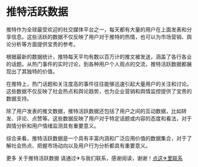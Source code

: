 # 推特活跃数据

推特作为全球最受欢迎的社交媒体平台之一，每天都有大量的用户在上面发表和分享信息。这些活跃的数据不仅反映了用户对于推特的热情，也可以为市场营销、舆论分析等方面提供宝贵的参考。

根据最新的数据统计，推特每天平均有数以百万计的推文被发送，涵盖了各行各业的话题。从热门事件的实时讨论，到各种用户个人观点的交流，推特活跃数据都展现出了其独特的价值。

在推特上，热门话题和关注度高的事件往往能够迅速引起大量用户的关注和讨论。这些数据不仅反映了社会热点和舆论趋势，也为企业营销和舆情监控提供了宝贵的数据支持。

除了用户发表的推文数据，推特活跃数据还包括了用户之间的互动数据，比如转发、评论、点赞等。这些数据反映了用户对于特定话题或内容的态度和看法，对于舆情分析和用户情绪监测具有重要意义。

综合来看，推特活跃数据是一个具有丰富内涵和广泛应用价值的数据集合，对于了解社会热点、把握市场动向以及用户行为分析都具有重要意义。

更多 关于推特活跃数据 请通过✈与我们联系，感谢阅读，谢谢！[点这✈里联系](https://ww.k02.cc)